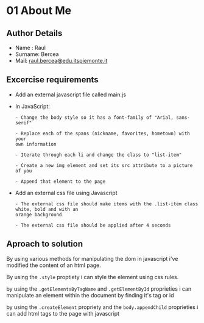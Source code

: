 # 01 About Me

## Author Details

-   Name : Raul
-   Surname: Bercea
-   Mail: raul.bercea@edu.itspiemonte.it

## Excercise requirements

-   Add an external javascript file called main.js
-   In JavaScript:

        - Change the body style so it has a font-family of "Arial, sans-serif"

        - Replace each of the spans (nickname, favorites, hometown) with your
        own information

        - Iterate through each li and change the class to "list-item"

        - Create a new img element and set its src attribute to a picture of you

        - Append that element to the page

-   Add an external css file using Javascript

        - The external css file should make items with the .list-item class
        white, bold and with an
        orange background

        - The external css file should be applied after 4 seconds

## Aproach to solution

By using various methods for manipulating the dom in javascript i've
modified the content of an html page.

By using the `.style` proptiety i can style the element using css rules.

by using the `.getElementsByTagName` and `.getElementById` proprieties i can
manipulate an element within the document by finding it's tag or id

by using the `.createElement` propriety and the `body.appendChild` proprieties i can add html tags to the page with javascript
